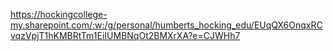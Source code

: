 https://hockingcollege-my.sharepoint.com/:w:/g/personal/humberts_hocking_edu/EUqQX6OnqxRCvqzVpjT1hKMBRtTm1EiIUMBNqOt2BMXrXA?e=CJWHh7
